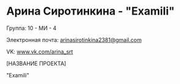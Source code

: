 # Арина Сиротинкина - "Examili"
Группа: 10 - МИ - 4

Электронная почта: arinasirotinkina2381@gmail.com

VK: www.vk.com/arina_srt

[НАЗВАНИЕ ПРОЕКТА]

"Examili"
